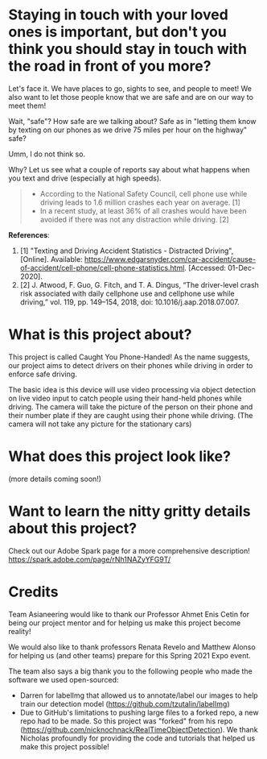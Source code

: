 # Staying in touch with your loved ones is important, but don't you think you should stay in touch with the road in front of you more?

Let's face it. We have places to go, sights to see, and people to meet! We also want to let those people know that we are safe and are on our way to meet them!

Wait, "safe"? How safe are we talking about? Safe as in "letting them know by texting on our phones as we drive 75 miles per hour on the highway" safe?

Umm, I do not think so.

Why? Let us see what a couple of reports say about what happens when you text and drive (especially at high speeds).

> * According to the National Safety Council, cell phone use while driving leads to 1.6 million crashes each year on average. [1]
> * In a recent study, at least 36% of all crashes would have been avoided if there was not any distraction while driving. [2]

__References__:
1. [1] "Texting and Driving Accident Statistics - Distracted Driving", [Online]. Available: https://www.edgarsnyder.com/car-accident/cause-of-accident/cell-phone/cell-phone-statistics.html. [Accessed: 01-Dec-2020].
2. [2] J. Atwood, F. Guo, G. Fitch, and T. A. Dingus, “The driver-level crash risk associated with daily cellphone use and cellphone use while driving,” vol. 119, pp. 149–154, 2018, doi: 10.1016/j.aap.2018.07.007.

# What is this project about?
This project is called Caught You Phone-Handed!  As the name suggests, our project aims to detect drivers on their phones while driving in order to enforce safe driving.

The basic idea is this device will use video processing via object detection on live video input to catch people using their hand-held phones while driving.  The camera will take the picture of the person on their phone and their number plate if they are caught using their phone while driving. (The camera will not take any picture for the stationary cars)

# What does this project look like?
(more details coming soon!)

# Want to learn the nitty gritty details about this project?
Check out our Adobe Spark page for a more comprehensive description!
https://spark.adobe.com/page/rNh1NAZyYFG9T/

# Credits
Team Asianeering would like to thank our Professor Ahmet Enis Cetin for being our project mentor and for helping us make this project become reality!

We would also like to thank professors Renata Revelo and Matthew Alonso for helping us (and other teams) prepare for this Spring 2021 Expo event.

The team also says a big thank you to the following people who made the software we used open-sourced:
* Darren for labelImg that allowed us to annotate/label our images to help train our detection model (https://github.com/tzutalin/labelImg)
* Due to GitHub's limitations to pushing large files to a forked repo, a new repo had to be made.  So this project was "forked" from his repo (https://github.com/nicknochnack/RealTimeObjectDetection).  We thank Nicholas profoundly for providing the code and tutorials that helped us make this project possible!